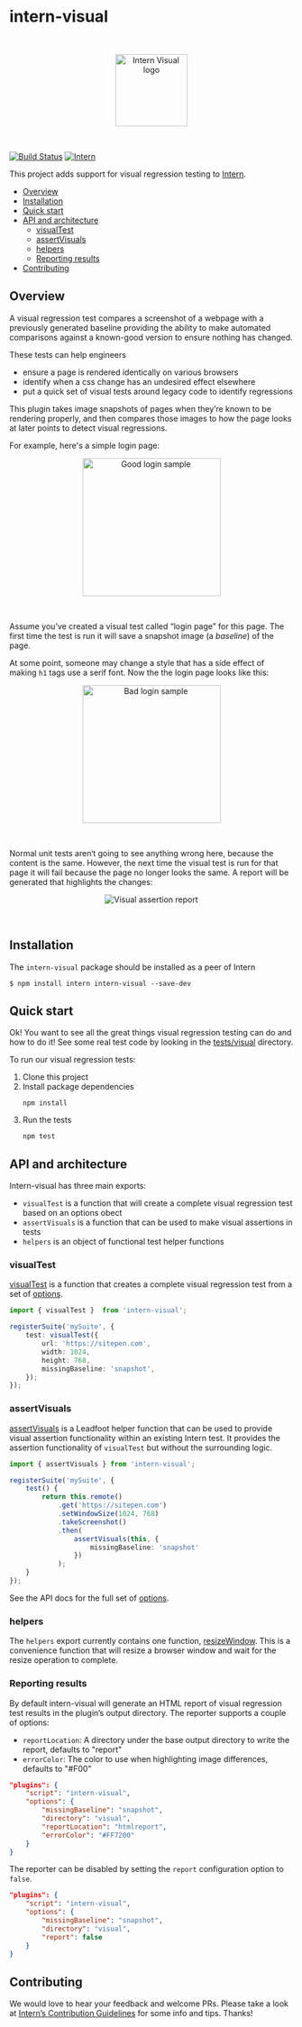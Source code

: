 # intern-visual

<!-- prettier-ignore-start -->
<!-- start-github-only -->
<br><p align="center"><img src="https://cdn.rawgit.com/theintern/intern-visual/5115be20a45bec46da24e030c9887968b098c36a/docs/logo.svg" alt="Intern Visual logo" height="128"></p><br>
<!-- end-github-only -->

<!-- start-github-only -->

[![Build Status](https://travis-ci.org/theintern/intern-visual.svg?branch=master)](https://travis-ci.org/theintern/intern-visual)<!-- end-github-only -->
[![Intern](http://theintern.github.io/images/intern-v4.svg)](https://github.com/theintern/intern/)
<!-- prettier-ignore-end -->

This project adds support for visual regression testing to
[Intern](https://theintern.io).

<!-- vim-markdown-toc GFM -->

* [Overview](#overview)
* [Installation](#installation)
* [Quick start](#quick-start)
* [API and architecture](#api-and-architecture)
	* [visualTest](#visualtest)
	* [assertVisuals](#assertvisuals)
	* [helpers](#helpers)
	* [Reporting results](#reporting-results)
* [Contributing](#contributing)

<!-- vim-markdown-toc -->

## Overview

A visual regression test compares a screenshot of a webpage with a previously
generated baseline providing the ability to make automated comparisons against a
known-good version to ensure nothing has changed.

These tests can help engineers

*   ensure a page is rendered identically on various browsers
*   identify when a css change has an undesired effect elsewhere
*   put a quick set of visual tests around legacy code to identify regressions

This plugin takes image snapshots of pages when they’re known to be rendering
properly, and then compares those images to how the page looks at later points
to detect visual regressions.

For example, here's a simple login page:

<p align="center"><img src="https://cdn.rawgit.com/theintern/intern-visual/master/docs/good.png" alt="Good login sample" width="245"></p><br>

Assume you’ve created a visual test called “login page” for this page. The first
time the test is run it will save a snapshot image (a _baseline_) of the page.

At some point, someone may change a style that has a side effect of making `h1`
tags use a serif font. Now the the login page looks like this:

<p align="center"><img src="https://cdn.rawgit.com/theintern/intern-visual/master/docs/bad.png" alt="Bad login sample" width="245"></p><br>

Normal unit tests aren‘t going to see anything wrong here, because the content
is the same. However, the next time the visual test is run for that page it will
fail because the page no longer looks the same. A report will be generated that
highlights the changes:

<p align="center"><img src="https://cdn.rawgit.com/theintern/intern-visual/master/docs/report.png" alt="Visual assertion report"></p><br>

## Installation

The `intern-visual` package should be installed as a peer of Intern

```
$ npm install intern intern-visual --save-dev
```

## Quick start

Ok! You want to see all the great things visual regression testing can do and
how to do it! See some real test code by looking in the
[tests/visual](./tests/visual) directory.

To run our visual regression tests:

1.  Clone this project
1.  Install package dependencies
    ```
    npm install
    ```
1.  Run the tests
    ```
    npm test
    ```

## API and architecture

Intern-visual has three main exports:

*   `visualTest` is a function that will create a complete visual regression
    test based on an options obect
*   `assertVisuals` is a function that can be used to make visual assertions in
    tests
*   `helpers` is an object of functional test helper functions

### visualTest

[visualTest](https://theintern.io/docs.html#intern-visual/1/api/test/visualtest)
is a function that creates a complete visual regression test from a set of
[options](https://theintern.io/docs.html#intern-visual/1/api/test/options).

```ts
import { visualTest }  from 'intern-visual';

registerSuite('mySuite', {
    test: visualTest({
        url: 'https://sitepen.com',
        width: 1024,
        height: 768,
        missingBaseline: 'snapshot',
    });
});
```

### assertVisuals

[assertVisuals](https://theintern.io/docs.html#intern-visual/1/api/assert/assertvisuals)
is a Leadfoot helper function that can be used to provide visual assertion
functionality within an existing Intern test. It provides the assertion
functionality of `visualTest` but without the surrounding logic.

```ts
import { assertVisuals } from 'intern-visual';

registerSuite('mySuite', {
    test() {
        return this.remote()
            .get('https://sitepen.com')
            .setWindowSize(1024, 768)
            .takeScreenshot()
            .then(
                assertVisuals(this, {
                    missingBaseline: 'snapshot'
                })
            );
    }
});
```

See the API docs for the full set of
[options](https://theintern.io/docs.html#intern-visual/1/api/assert/options-1).

### helpers

The `helpers` export currently contains one function,
[resizeWindow](https://theintern.io/docs.html#intern-visual/1/api/helpers%2FresizeWindow/resizeWindow).
This is a convenience function that will resize a browser window and wait for
the resize operation to complete.

### Reporting results

By default intern-visual will generate an HTML report of visual regression test
results in the plugin’s output directory. The reporter supports a couple of
options:

*   `reportLocation`: A directory under the base output directory to write the
    report, defaults to "report"
*   `errorColor`: The color to use when highlighting image differences, defaults
    to "#F00"

```json
"plugins": {
    "script": "intern-visual",
    "options": {
        "missingBaseline": "snapshot",
        "directory": "visual",
        "reportLocation": "htmlreport",
        "errorColor": "#FF7200"
    }
}
```

The reporter can be disabled by setting the `report` configuration option to
`false`.

```json
"plugins": {
    "script": "intern-visual",
    "options": {
        "missingBaseline": "snapshot",
        "directory": "visual",
        "report": false
    }
}
```

## Contributing

We would love to hear your feedback and welcome PRs. Please take a look at
[Intern’s Contribution Guidelines](https://github.com/theintern/intern/blob/master/CONTRIBUTING.md)
for some info and tips. Thanks!

<!-- doc-viewer-config
{
    "api": "docs/api.json"
}
-->
